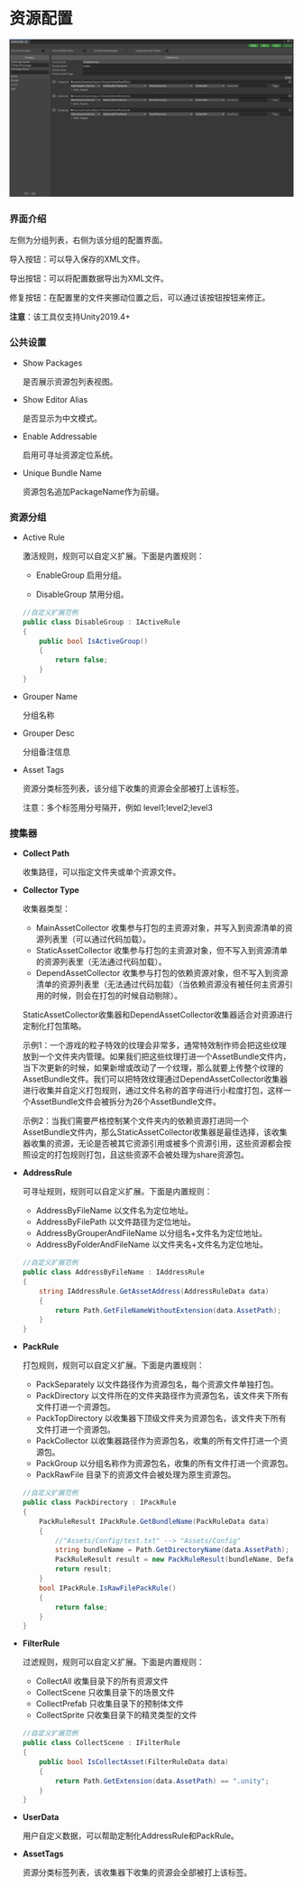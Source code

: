 # 资源配置

![image](./Image/AssetCollector-img1.jpg)

### 界面介绍

左侧为分组列表，右侧为该分组的配置界面。

导入按钮：可以导入保存的XML文件。

导出按钮：可以将配置数据导出为XML文件。

修复按钮：在配置里的文件夹挪动位置之后，可以通过该按钮按钮来修正。

**注意**：该工具仅支持Unity2019.4+

### 公共设置

- Show Packages

  是否展示资源包列表视图。

- Show Editor Alias

  是否显示为中文模式。

- Enable Addressable

  启用可寻址资源定位系统。

- Unique Bundle Name

  资源包名追加PackageName作为前缀。

### 资源分组

- Active Rule

  激活规则，规则可以自定义扩展。下面是内置规则：

  - EnableGroup 启用分组。

  - DisableGroup 禁用分组。

  ````c#
  //自定义扩展范例
  public class DisableGroup : IActiveRule
  {
      public bool IsActiveGroup()
      {
          return false;
      }
  }
  ````

- Grouper Name

  分组名称

- Grouper Desc

  分组备注信息

- Asset Tags

  资源分类标签列表，该分组下收集的资源会全部被打上该标签。

  注意：多个标签用分号隔开，例如 level1;level2;level3

### 搜集器

- **Collect Path**

  收集路径，可以指定文件夹或单个资源文件。

- **Collector Type**

  收集器类型：

  - MainAssetCollector 收集参与打包的主资源对象，并写入到资源清单的资源列表里（可以通过代码加载）。
  - StaticAssetCollector 收集参与打包的主资源对象，但不写入到资源清单的资源列表里（无法通过代码加载）。
  - DependAssetCollector 收集参与打包的依赖资源对象，但不写入到资源清单的资源列表里（无法通过代码加载）（当依赖资源没有被任何主资源引用的时候，则会在打包的时候自动剔除）。
  
  StaticAssetCollector收集器和DependAssetCollector收集器适合对资源进行定制化打包策略。
  
  示例1：一个游戏的粒子特效的纹理会非常多，通常特效制作师会把这些纹理放到一个文件夹内管理。如果我们把这些纹理打进一个AssetBundle文件内，当下次更新的时候，如果新增或改动了一个纹理，那么就要上传整个纹理的AssetBundle文件。我们可以把特效纹理通过DependAssetCollector收集器进行收集并自定义打包规则，通过文件名称的首字母进行小粒度打包，这样一个AssetBundle文件会被拆分为26个AssetBundle文件。
  
  示例2：当我们需要严格控制某个文件夹内的依赖资源打进同一个AssetBundle文件内，那么StaticAssetCollector收集器是最佳选择，该收集器收集的资源，无论是否被其它资源引用或被多个资源引用，这些资源都会按照设定的打包规则打包，且这些资源不会被处理为share资源包。
  
- **AddressRule**

  可寻址规则，规则可以自定义扩展。下面是内置规则：

  - AddressByFileName 以文件名为定位地址。
  - AddressByFilePath 以文件路径为定位地址。
  - AddressByGrouperAndFileName 以分组名+文件名为定位地址。
  - AddressByFolderAndFileName 以文件夹名+文件名为定位地址。
  
  ````c#
  //自定义扩展范例
  public class AddressByFileName : IAddressRule
  {
      string IAddressRule.GetAssetAddress(AddressRuleData data)
      {
          return Path.GetFileNameWithoutExtension(data.AssetPath);
      }
  }
  ````
  
- **PackRule**

  打包规则，规则可以自定义扩展。下面是内置规则：

  - PackSeparately 以文件路径作为资源包名，每个资源文件单独打包。
  - PackDirectory 以文件所在的文件夹路径作为资源包名，该文件夹下所有文件打进一个资源包。
  - PackTopDirectory 以收集器下顶级文件夹为资源包名，该文件夹下所有文件打进一个资源包。
  - PackCollector 以收集器路径作为资源包名，收集的所有文件打进一个资源包。
  - PackGroup 以分组名称作为资源包名，收集的所有文件打进一个资源包。
  - PackRawFile 目录下的资源文件会被处理为原生资源包。

  ````c#
  //自定义扩展范例
  public class PackDirectory : IPackRule
  {
      PackRuleResult IPackRule.GetBundleName(PackRuleData data)
      {
          //"Assets/Config/test.txt" --> "Assets/Config"
          string bundleName = Path.GetDirectoryName(data.AssetPath);
          PackRuleResult result = new PackRuleResult(bundleName, DefaultPackRule.AssetBundleFileExtension);
          return result;   
      }
      bool IPackRule.IsRawFilePackRule()
      {
          return false;
      }
  }
  ````

- **FilterRule**

  过滤规则，规则可以自定义扩展。下面是内置规则：

  - CollectAll 收集目录下的所有资源文件
  - CollectScene 只收集目录下的场景文件
  - CollectPrefab 只收集目录下的预制体文件
  - CollectSprite 只收集目录下的精灵类型的文件

  ````c#
  //自定义扩展范例
  public class CollectScene : IFilterRule
  {
      public bool IsCollectAsset(FilterRuleData data)
      {
          return Path.GetExtension(data.AssetPath) == ".unity";
      }
  }
  ````

- **UserData**

  用户自定义数据，可以帮助定制化AddressRule和PackRule。
  
- **AssetTags**

  资源分类标签列表，该收集器下收集的资源会全部被打上该标签。

